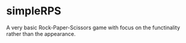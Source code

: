 # simpleRPS

A very basic Rock-Paper-Scissors game with focus on the functinality rather than the appearance.
